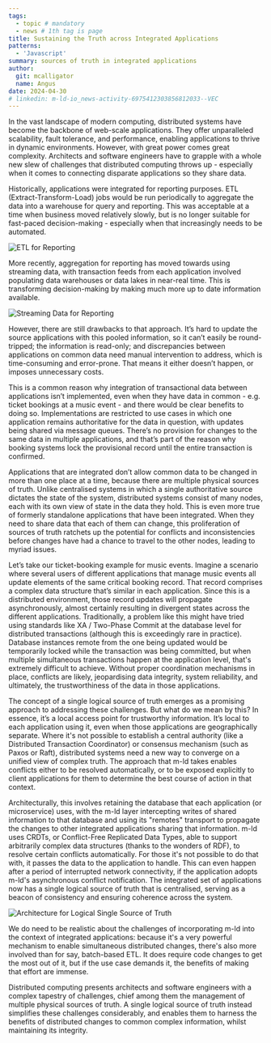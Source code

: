 ```yaml
---
tags:
  - topic # mandatory
  - news # 1th tag is page
title: Sustaining the Truth across Integrated Applications
patterns:
  - 'Javascript'
summary: sources of truth in integrated applications
author:
  git: mcalligator
  name: Angus
date: 2024-04-30
# linkedin: m-ld-io_news-activity-6975412303856812033--VEC
---
```


In the vast landscape of modern computing, distributed systems have become the backbone of web-scale applications. They offer unparalleled scalability, fault tolerance, and performance, enabling applications to thrive in dynamic environments. However, with great power comes great complexity. Architects and software engineers have to grapple with a whole new slew of challenges that distributed computing throws up - especially when it comes to connecting disparate applications so they share data.

Historically, applications were integrated for reporting purposes.  ETL (Extract-Transform-Load) jobs would be run periodically to aggregate the data into a warehouse for query and reporting.  This was acceptable at a time when business moved relatively slowly, but is no longer suitable for fast-paced decision-making - especially when that increasingly needs to be automated.

![ETL for Reporting](/media/etl-integration.svg)

More recently, aggregation for reporting has moved towards using streaming data, with transaction feeds from each application involved populating data warehouses or data lakes in near-real time.  This is transforming decision-making by making much more up to date information available.

![Streaming Data for Reporting](/media/streaming-tl.svg)

However, there are still drawbacks to that approach.  It’s hard to update the source applications with this pooled information, so it can’t easily be round-tripped; the information is read-only; and discrepancies between applications on common data need manual intervention to address, which is time-consuming and error-prone.  That means it either doesn’t happen, or imposes unnecessary costs.

This is a common reason why integration of transactional data between applications isn’t implemented, even when they have data in common - e.g. ticket bookings at a music event -  and there would be clear benefits to doing so.  Implementations are restricted to use cases in which one application remains authoritative for the data in question, with updates being shared via message queues.  There’s no provision for changes to the same data in multiple applications, and that’s part of the reason why booking systems lock the provisional record until the entire transaction is confirmed.

Applications that are integrated don’t allow common data to be changed in more than one place at a time, because there are multiple physical sources of truth. Unlike centralised systems in which a single authoritative source dictates the state of the system, distributed systems consist of many nodes, each with its own view of state in the data they hold.  This is even more true of formerly standalone applications that have been integrated.  When they need to share data that each of them can change, this proliferation of sources of truth ratchets up the potential for conflicts and inconsistencies before changes have had a chance to travel to the other nodes, leading to myriad issues.

Let’s take our ticket-booking example for music events.  Imagine a scenario where several users of different applications that manage music events all update elements of the same critical booking record.  That record comprises a complex data structure that’s similar in each application. Since this is a distributed environment, those record updates will propagate asynchronously, almost certainly resulting in divergent states across the different applications. Traditionally, a problem like this might have tried using standards like XA / Two-Phase Commit at the database level for distributed transactions (although this is exceedingly rare in practice).  Database instances remote from the one being updated would be temporarily locked while the transaction was being committed, but when multiple simultaneous transactions happen at the application level, that's extremely difficult to achieve.  Without proper coordination mechanisms in place, conflicts are likely, jeopardising data integrity, system reliability, and ultimately, the trustworthiness of the data in those applications.

The concept of a single logical source of truth emerges as a promising approach to addressing these challenges.  But what do we mean by this?  In essence, it’s a local access point for trustworthy information.  It’s local to each application using it, even when those applications are geographically separate.  Where it's not possible to establish a central authority (like a Distributed Transaction Coordinator) or consensus mechanism (such as Paxos or Raft), distributed systems need a new way to converge on a unified view of complex truth.  The approach that m-ld takes enables conflicts either to be resolved automatically, or to be exposed explicitly to client applications for them to determine the best course of action in that context.

Architecturally, this involves retaining the database that each application (or microservice) uses, with the m-ld layer intercepting writes of shared information to that database and using its "remotes" transport to propagate the changes to other integrated applications sharing that information.  m-ld uses CRDTs, or Conflict-Free Replicated Data Types, able to support arbitrarily complex data structures (thanks to the wonders of RDF), to resolve certain conflicts automatically.  For those it's not possible to do that with, it passes the data to the application to handle.  This can even happen after a period of interrupted network connectivity, if the application adopts m-ld's asynchronous conflict notification.  The integrated set of applications now has a single logical source of truth that is centralised, serving as a beacon of consistency and ensuring coherence across the system.

![Architecture for Logical Single Source of Truth](/media/logical-single-source-of-truth.svg)

We do need to be realistic about the challenges of incorporating m-ld into the context of integrated applications: because it's a very powerful mechanism to enable simultaneous distributed changes, there's also more involved than for say, batch-based ETL.  It does require code changes to get the most out of it, but if the use case demands it, the benefits of making that effort are immense.

Distributed computing presents architects and software engineers with a complex tapestry of challenges, chief among them the management of multiple physical sources of truth.  A single logical source of truth instead simplifies these challenges considerably, and enables them to harness the benefits of distributed changes to common complex information, whilst maintaining its integrity.